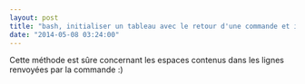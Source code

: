 ```yaml
---
layout: post
title: "bash, initialiser un tableau avec le retour d'une commande et itérer dessus"
date: "2014-05-08 03:24:00"
---
```

<script src="https://pastebin.com/embed_js/mLnYnRxj"></script>

<div style="height: 0; overflow: hidden;">bash mapfile iterate loop array
</div>
Cette méthode est sûre concernant les espaces contenus dans les lignes renvoyées par la commande :)
